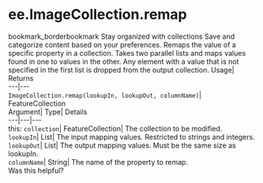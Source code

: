  
#  ee.ImageCollection.remap
bookmark_borderbookmark Stay organized with collections  Save and categorize content based on your preferences.
Remaps the value of a specific property in a collection. Takes two parallel lists and maps values found in one to values in the other. Any element with a value that is not specified in the first list is dropped from the output collection. 
Usage| Returns  
---|---  
`ImageCollection.remap(lookupIn, lookupOut, columnName)`| FeatureCollection  
Argument| Type| Details  
---|---|---  
this: `collection`| FeatureCollection| The collection to be modified.  
`lookupIn`| List| The input mapping values. Restricted to strings and integers.  
`lookupOut`| List| The output mapping values. Must be the same size as lookupIn.  
`columnName`| String| The name of the property to remap.  
Was this helpful?
